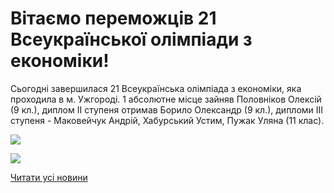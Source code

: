 # Вітаємо переможців 21 Всеукраїнської олімпіади з економіки!

Сьогодні завершилася 21 Всеукраїнська олімпіада з економіки, яка проходила в м. Ужгороді. 1 абсолютне місце зайняв Половніков Олексій (9 кл.), диплом ІІ ступеня отримав Борило Олександр (9 кл.), дипломи ІІІ ступеня - Маковейчук Андрій, Хабурський Устим, Пужак Уляна (11 клас).

![](/images/blog/вітаємо-переможців-21-всеукраїнської-олімпіади-з/1ек.jpg)

![](/images/blog/вітаємо-переможців-21-всеукраїнської-олімпіади-з/2ек.jpg)

[Читати усі новини](/news)
